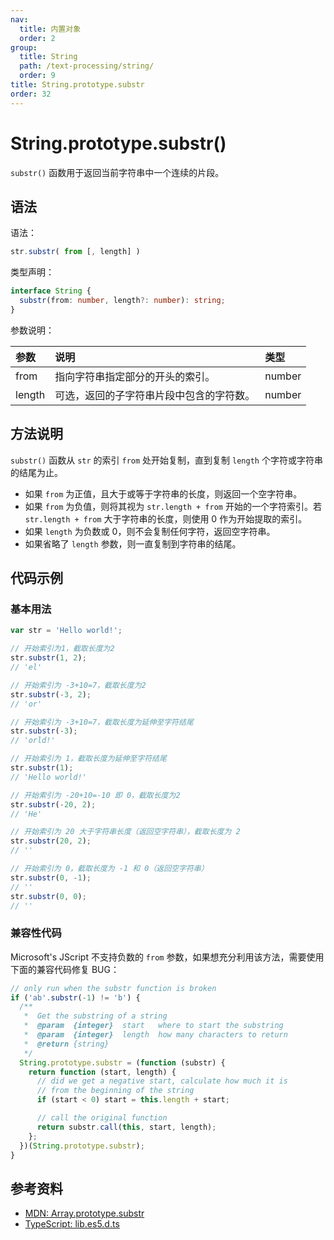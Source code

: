 ```yaml
---
nav:
  title: 内置对象
  order: 2
group:
  title: String
  path: /text-processing/string/
  order: 9
title: String.prototype.substr
order: 32
---
```


# String.prototype.substr()

`substr()` 函数用于返回当前字符串中一个连续的片段。

## 语法

语法：

```js
str.substr( from [, length] )
```

类型声明：

```ts
interface String {
  substr(from: number, length?: number): string;
}
```

参数说明：

| 参数   | 说明                                     | 类型   |
| :----- | :--------------------------------------- | :----- |
| from   | 指向字符串指定部分的开头的索引。         | number |
| length | 可选，返回的子字符串片段中包含的字符数。 | number |

## 方法说明

`substr()` 函数从 `str` 的索引 `from` 处开始复制，直到复制 `length` 个字符或字符串的结尾为止。

- 如果 `from` 为正值，且大于或等于字符串的长度，则返回一个空字符串。
- 如果 `from` 为负值，则将其视为 `str.length + from` 开始的一个字符索引。若 `str.length + from` 大于字符串的长度，则使用 0 作为开始提取的索引。
- 如果 `length` 为负数或 0，则不会复制任何字符，返回空字符串。
- 如果省略了 `length` 参数，则一直复制到字符串的结尾。

## 代码示例

### 基本用法

```js
var str = 'Hello world!';

// 开始索引为1，截取长度为2
str.substr(1, 2);
// 'el'

// 开始索引为 -3+10=7，截取长度为2
str.substr(-3, 2);
// 'or'

// 开始索引为 -3+10=7，截取长度为延伸至字符结尾
str.substr(-3);
// 'orld!'

// 开始索引为 1，截取长度为延伸至字符结尾
str.substr(1);
// 'Hello world!'

// 开始索引为 -20+10=-10 即 0，截取长度为2
str.substr(-20, 2);
// 'He'

// 开始索引为 20 大于字符串长度（返回空字符串），截取长度为 2
str.substr(20, 2);
// ''

// 开始索引为 0，截取长度为 -1 和 0（返回空字符串）
str.substr(0, -1);
// ''
str.substr(0, 0);
// ''
```

### 兼容性代码

Microsoft's JScript 不支持负数的 `from` 参数，如果想充分利用该方法，需要使用下面的兼容代码修复 BUG：

```js
// only run when the substr function is broken
if ('ab'.substr(-1) != 'b') {
  /**
   *  Get the substring of a string
   *  @param  {integer}  start   where to start the substring
   *  @param  {integer}  length  how many characters to return
   *  @return {string}
   */
  String.prototype.substr = (function (substr) {
    return function (start, length) {
      // did we get a negative start, calculate how much it is
      // from the beginning of the string
      if (start < 0) start = this.length + start;

      // call the original function
      return substr.call(this, start, length);
    };
  })(String.prototype.substr);
}
```

## 参考资料

- [MDN: Array.prototype.substr](https://developer.mozilla.org/zh-CN/docs/Web/JavaScript/Reference/Global_Objects/String/substr)
- [TypeScript: lib.es5.d.ts](https://github.com/microsoft/TypeScript/blob/main/lib/lib.es5.d.ts)
